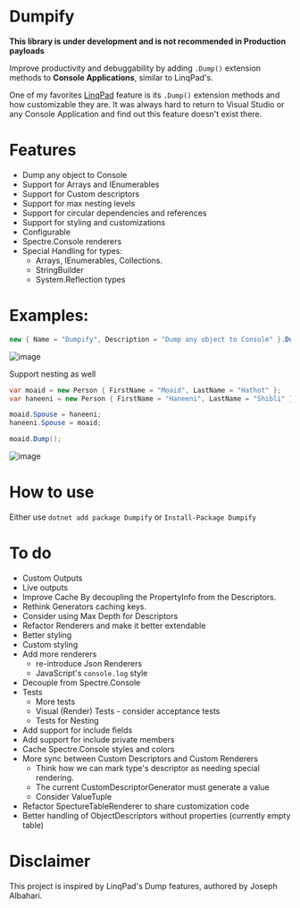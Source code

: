 # Dumpify
**This library is under development and is not recommended in Production payloads**

Improve productivity and debuggability by adding `.Dump()` extension methods to **Console Applications**, similar to LinqPad's.

One of my favorites [LinqPad](https://www.linqpad.net/) feature is its `.Dump()` extension methods and how customizable they are. It was always hard to return to Visual Studio or any Console Application and find out this feature doesn't exist there.

# Features
* Dump any object to Console
* Support for Arrays and IEnumerables
* Support for Custom descriptors
* Support for max nesting levels
* Support for circular dependencies and references
* Support for styling and customizations
* Configurable
* Spectre.Console renderers
* Special Handling for types:
    * Arrays, IEnumerables, Collections.
    * StringBuilder
    * System.Reflection types
    
# Examples:
```csharp
new { Name = "Dumpify", Description = "Dump any object to Console" }.Dump();

```
![image](https://user-images.githubusercontent.com/8770486/229388747-897790be-45ee-4db2-a21a-137c564774af.png)

Support nesting as well
```csharp
var moaid = new Person { FirstName = "Moaid", LastName = "Hathot" };
var haneeni = new Person { FirstName = "Haneeni", LastName = "Shibli" };

moaid.Spouse = haneeni;
haneeni.Spouse = moaid;

moaid.Dump();
```
![image](https://user-images.githubusercontent.com/8770486/229388818-1ef54ad1-4779-4043-bf04-8ff1f0c7d605.png)

# How to use
Either use `dotnet add package Dumpify` or `Install-Package Dumpify`

# To do
* Custom Outputs
* Live outputs
* Improve Cache By decoupling the PropertyInfo from the Descriptors.
* Rethink Generators caching keys.
* Consider using Max Depth for Descriptors
* Refactor Renderers and make it better extendable
* Better styling
* Custom styling
* Add more renderers
    * re-introduce Json Renderers
    * JavaScript's `console.log` style
* Decouple from Spectre.Console    
* Tests
    * More tests
    * Visual (Render) Tests - consider acceptance tests
    * Tests for Nesting
* Add support for include fields
* Add support for include private members
* Cache Spectre.Console styles and colors
* More sync between Custom Descriptors and Custom Renderers
	* Think how we can mark type's descriptor as needing special rendering.
	* The current CustomDescriptorGenerator must generate a value
	* Consider ValueTuple
* Refactor SpectureTableRenderer to share customization code
* Better handling of ObjectDescriptors without properties (currently empty table)

# Disclaimer
This project is inspired by LinqPad's Dump features, authored by Joseph Albahari.
